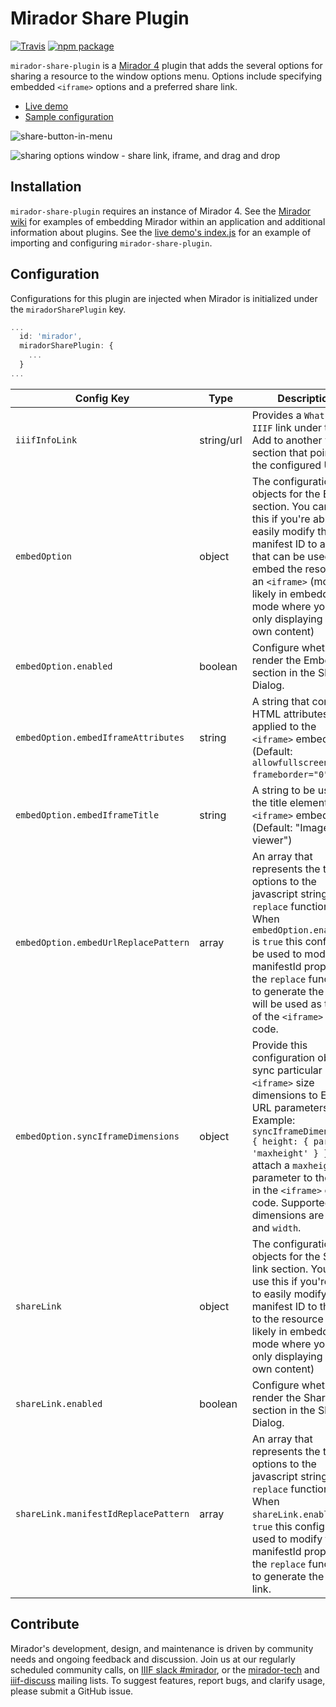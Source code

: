 # Mirador Share Plugin

[![Travis][build-badge]][build]
[![npm package][npm-badge]][npm]

`mirador-share-plugin` is a [Mirador 4](https://github.com/ProjectMirador/mirador) plugin that adds the several options for sharing a resource to the window options menu. Options include specifying embedded `<iframe>` options and a preferred share link.

- [Live demo](https://mirador-share-plugin.netlify.com/)
- [Sample configuration](https://github.com/ProjectMirador/mirador-share-plugin/blob/main/demo/src/index.js)

![share-button-in-menu](https://github.com/ProjectMirador/mirador-share-plugin/assets/40801910/d87cd4c2-346c-4785-9b3d-6318803e9f06)

![sharing options window - share link, iframe, and drag and drop](https://github.com/ProjectMirador/mirador-share-plugin/assets/40801910/1b0ed83c-2af4-4bb8-9603-7c981681ee54)

## Installation

`mirador-share-plugin` requires an instance of Mirador 4. See the [Mirador wiki](https://github.com/ProjectMirador/mirador/wiki) for examples of embedding Mirador within an application and additional information about plugins. See the [live demo's index.js](https://github.com/ProjectMirador/mirador-share-plugin/blob/main/demo/src/index.js) for an example of importing and configuring `mirador-share-plugin`.

## Configuration

Configurations for this plugin are injected when Mirador is initialized under the `miradorSharePlugin` key.

```js
...
  id: 'mirador',
  miradorSharePlugin: {
    ...
  }
...
```

| Config Key | Type | Description |
| --- | --- | --- |
| `iiifInfoLink` | string/url | Provides a `What is IIIF` link under the Add to another viewer section that points to the configured URL |
| `embedOption` | object | The configuration objects for the Embed section. You can use this if you're able to easily modify the manifest ID to a URL that can be used to embed the resource in an `<iframe>` (most likely in embedded mode where you're only displaying your own content) |
| `embedOption.enabled` | boolean | Configure whether to render the Embed section in the Share Dialog. |
| `embedOption.embedIframeAttributes` | string | A string that contains HTML attributes to be applied to the `<iframe>` embed code. (Default: `allowfullscreen frameborder="0"`) |
| `embedOption.embedIframeTitle` | string | A string to be used as the title element of the `<iframe>` embed code. (Default: "Image viewer") |
| `embedOption.embedUrlReplacePattern` | array | An array that represents the two options to the javascript string `replace` function. When `embedOption.enabled` is `true` this config will be used to modify the manifestId prop (using the `replace` function) to generate the url that will be used as the `src` of the `<iframe>` embed code. |
| `embedOption.syncIframeDimensions` | object | Provide this configuration object to sync particular `<iframe>` size dimensions to Embed URL parameters. Example: `syncIframeDimensions: { height: { param: 'maxheight' } }` will attach a `maxheight` parameter to the URL in the `<iframe>` embed code. Supported dimensions are `height` and `width`. |
| `shareLink` | object | The configuration objects for the Share link section. You can use this if you're able to easily modify the manifest ID to the link to the resource (most likely in embedded mode where you're only displaying your own content) |
| `shareLink.enabled` | boolean | Configure whether to render the Share link section in the Share Dialog. |
| `shareLink.manifestIdReplacePattern` | array | An array that represents the two options to the javascript string `replace` function. When `shareLink.enabled` is `true` this config will be used to modify the manifestId prop (using the `replace` function) to generate the share link. |

## Contribute
Mirador's development, design, and maintenance is driven by community needs and ongoing feedback and discussion. Join us at our regularly scheduled community calls, on [IIIF slack #mirador](http://bit.ly/iiif-slack), or the [mirador-tech](https://groups.google.com/forum/#!forum/mirador-tech) and [iiif-discuss](https://groups.google.com/forum/#!forum/iiif-discuss) mailing lists. To suggest features, report bugs, and clarify usage, please submit a GitHub issue.

[build-badge]: https://img.shields.io/travis/projectmirador/mirador-share-plugin/main.png?style=flat-square
[build]: https://travis-ci.org/projectmirador/mirador-share-plugin

[npm-badge]: https://img.shields.io/npm/v/mirador-share-plugin.png?style=flat-square
[npm]: https://www.npmjs.org/package/mirador-share-plugin
